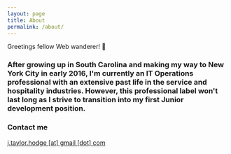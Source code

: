 ```yaml
---
layout: page
title: About
permalink: /about/
---
```


Greetings fellow Web wanderer! 👋
### After growing up in South Carolina and making my way to New York City in early 2016, I'm currently an IT Operations professional with an extensive past life in the service and hospitality industries. However, this professional label won't last long as I strive to transition into my first Junior development position. 

### Contact me

[j.taylor.hodge [at] gmail [dot] com](mailto:j.taylor.hodge@gmail.com)
